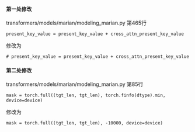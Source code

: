 #### 第一处修改
transformers/models/marian/modeling_marian.py 第465行
```
present_key_value = present_key_value + cross_attn_present_key_value
```

修改为
```
# present_key_value = present_key_value + cross_attn_present_key_value
```

#### 第二处修改
transformers/models/marian/modeling_marian.py 第85行
```
mask = torch.full((tgt_len, tgt_len), torch.finfo(dtype).min, device=device)
```
修改为
```
mask = torch.full((tgt_len, tgt_len), -10000, device=device)
```

